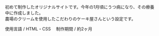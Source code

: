 初めて制作したオリジナルサイトです。今年の1月頃にうつ病になり、その療養中に作成しました。  
農場のクリームを使用したこだわりのケーキ屋さんという設定です。

使用言語 / HTML・CSS
　制作期間 / 約2ヶ月
